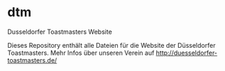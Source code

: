 # dtm
Dusseldorfer Toastmasters Website

Dieses Repository enthält alle Dateien für die Website der Düsseldorfer Toastmasters.
Mehr Infos über unseren Verein auf http://duesseldorfer-toastmasters.de/
